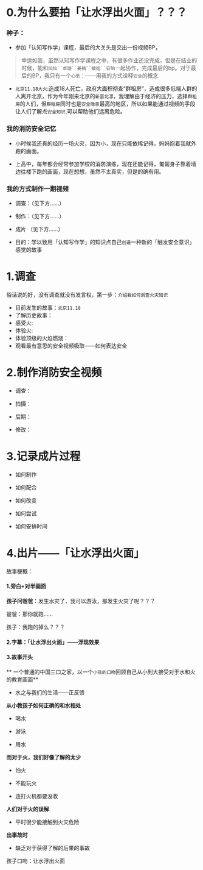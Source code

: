 # 0.为什么要拍「让水浮出火面」？？？

### 种子：

- 参加「认知写作学」课程，最后的大关头是交出一份视频BP，

 > 幸运如我，虽然认知写作学课程之中，有很多作业还没完成，但是在结业的时候，能和`灿灿``卓璇``姜楠``敏姐``安珀`一起协作，完成最后的bp。对于最后的BP，我只有一个`心愿`：——用我的方式诠释`安全`的概念.

- `北京11.18大火`:造成18人死亡，政府大面积彻查“群租房”，造成很多低端人群的人离开北京，作为今年刚来北京的`新晋北漂`，我理解由于经济的压力，选择`群租房`的人们，但`群租房`同时也是`安全隐患`最高的地区，所以如果能通过视频的手段让人们了解点`安全知识`,可以帮助他们远离危险。

### 我的消防安全记忆

- 小时候我还真的经历一场火灾，因为小，现在只能依稀记得，妈妈抱着我就外跑的画面。

- 上高中，每年都会经常参加学校的消防演练，现在还能记得，匍匐身子靠着墙边往楼下跑的画面，现在想想，虽然不太真实，但是的确有用。

### 我的方式制作一期视频

- 调查：（见下方……）

- 制作：（见下方……）

- 成片 （见下方……）

- 目的：学以致用「认知写作学」的知识点自己`创造`一种新的「触发安全意识」感觉的故事

# 1.调查

俗话说的好，没有调查就没有发言权，第一步：`介绍我如何调查火灾知识`


 - 目前发生的故事：`北京11.18`
 - 了解历史故事：
 - 感受火:
 - 体验火:
 - 体验顶级的火焰燃烧：
 - 观看最有意思的安全视频吸取——如何表达安全

# 2.制作消防安全视频
 
 - 调查：
 
 - 拍摄：
 
 - 后期：
 
 - 修改：
 
 
# 3.记录成片过程

- 如何制作

- 如何配合

- 如何改变

- 如何尝试

- 如何安排时间
 
# 4.出片——「让水浮出火面」

故事梗概：

#### 1.旁白+对半画面

**孩子问爸爸**：发生水灾了，我可以游泳，那发生火灾了呢？？？

爸爸：那你就跑……

孩子：我跑的掉么？？？

#### 2.字幕：「让水浮出火面」——浮现效果

#### 3.故事开头

** 一个普通的中国三口之家，以一个`小孩的口吻`回顾自己从小到大接受对于水和火的教育画面**

- 水之与我们的生活——正反馈

**从小教孩子如何正确的和水相处**

- 喝水

- 游泳

- 用水

**而对于火，我们好像了解的太少**

- 怕火

- 不能玩火

- 连打火机都要没收

**人们对于火的误解**

- 平时很少能接触到火灾危险


**出事故时**

- 缺乏对于获得了解的后果的事故

孩子口吻：让水浮出火面

 
